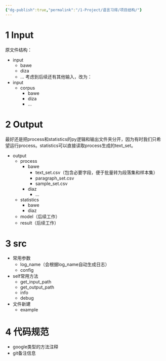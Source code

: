 ```yaml
---
{"dg-publish":true,"permalink":"/1-Project/语言习得/项目结构/"}
---
```


# 1 Input
原文件结构：
- input
	- bawe
	- diza
	- …
考虑到后续还有其他输入，改为：
- input
	- corpus
		- bawe
		- diza
		- …
# 2 Output
最好还是把process和statistics的py逻辑和输出文件夹分开，因为有时我们只希望运行process。statistics可以直接读取process生成的text_set。
- output
	- process
		- bawe
			- text_set.csv（包含必要字段，便于批量转为段落集和样本集）
			- paragraph_set.csv
			- sample_set.csv
		- diaz
			- …
	- statistics
		- bawe
		- diaz
	- model（后续工作）
	- result（后续工作）
# 3 src
- 常用参数
	- log_name（会根据log_name自动生成日志）
	- config
- self常用方法
	- get_input_path
	- get_output_path
	- info
	- debug
- 文件新建
	- example
# 4 代码规范
- google类型的方法注释
- git备注信息